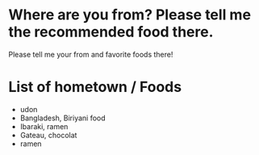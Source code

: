 # Where are you from?   Please tell me the recommended food there.
Please tell me your from and favorite foods there!<br/>



# List of hometown / Foods
- udon<br/>
- Bangladesh, Biriyani food<br/>
- Ibaraki, ramen
- Gateau, chocolat<br/>
- ramen
